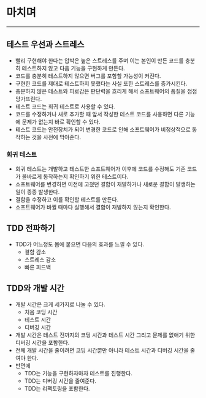 # 마치며

---

## 테스트 우선과 스트레스

* 빨리 구현해야 한다는 압박은 높은 스트레스를 주며 이는 본인이 만든 코드를 충분히 테스트하지 않고
  다음 기능을 구현하게 만든다.
* 코드를 충분히 테스트하지 않으면 버그를 포함할 가능성이 커진다.
* 구현한 코드를 제대로 테스트하지 못했다는 사실 또한 스트레스를 증가시킨다.
* 충분하지 않은 테스트와 피로감은 판단력을 흐리게 해서 소프트웨어의 품질을 점점 망가뜨린다.
* 테스트 코드는 회귀 테스트로 사용할 수 있다.
* 코드를 수정하거나 새로 추가할 때 앞서 작성한 테스트 코드를 사용하면 다른 기능에 문제가
  없는지 바로 확인할 수 있다.
* 테스트 코드는 안전장치가 되어 변경한 코드로 인해 소프트웨어가 비정상적으로 동작하는 것을
  사전에 막아준다.

### 회귀 테스트

* 회귀 테스트는 개발하고 테스트한 소프트웨어가 이후에 코드를 수정해도 기존 코드가 올바르게
동작하는지 확인하기 위한 테스트이다.
* 소프트웨어를 변경하면 이전에 고쳤던 결함이 재발하거나 새로운 결함이 발생하는 일이 종종 발생한다.
* 결함을 수정하고 이를 확인할 테스트를 만든다.
* 소프트웨어가 바뀔 때마다 실행해서 결함이 재발하지 않는지 확인한다.

## TDD 전파하기

* TDD가 어느정도 몸에 붙으면 다음의 효과를 느낄 수 있다.
  * 결함 감소
  * 스트레스 감소
  * 빠른 피드백
  
## TDD와 개발 시간

* 개발 시간은 크게 세가지로 나눌 수 있다.
  * 처음 코딩 시간
  * 테스트 시간
  * 디버깅 시간
* 개발 시간은 테스트 전까지의 코딩 시간과 테스트 시간 그리고 문제를 없애기 위한 디버깅 시간을 
포함한다.
* 전체 개발 시간을 줄이려면 코딩 시간뿐만 아니라 테스트 시간과 디버깅 시간을 줄여야 한다.
* 반면에
  * TDD는 기능을 구현하자마자 테스트를 진행한다.
  * TDD는 디버깅 시간을 줄여준다.
  * TDD는 리팩토링을 포함한다.
